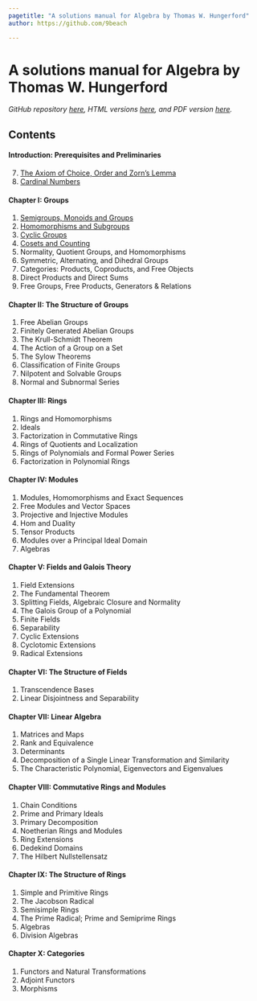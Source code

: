 ```yaml
---
pagetitle: "A solutions manual for Algebra by Thomas W. Hungerford"
author: https://github.com/9beach

---
```


# A solutions manual for Algebra by Thomas W. Hungerford

_GitHub repository [here](https://github.com/9beach/hungerford-algebra-solutions),
HTML versions [here](https://9beach.github.io/math/hungerford-algebra-solutions/),
and PDF version [here](https://github.com/9beach/hungerford-algebra-solutions/releases)._

## Contents

#### Introduction: Prerequisites and Preliminaries
7. [The Axiom of Choice, Order and Zorn’s Lemma](chap-0-7.md)
8. [Cardinal Numbers](chap-0-8.md)

#### Chapter I: Groups
1. [Semigroups, Monoids and Groups](chap-1-1.md)
2. [Homomorphisms and Subgroups](chap-1-2.md)
3. [Cyclic Groups](chap-1-3.md)
4. [Cosets and Counting](chap-1-4.md)
5. Normality, Quotient Groups, and Homomorphisms
6. Symmetric, Alternating, and Dihedral Groups
7. Categories: Products, Coproducts, and Free Objects
8. Direct Products and Direct Sums
9. Free Groups, Free Products, Generators & Relations

#### Chapter II: The Structure of Groups
1. Free Abelian Groups
2. Finitely Generated Abelian Groups
3. The Krull-Schmidt Theorem
4. The Action of a Group on a Set
5. The Sylow Theorems
6. Classification of Finite Groups
7. Nilpotent and Solvable Groups
8. Normal and Subnormal Series

#### Chapter III: Rings
1. Rings and Homomorphisms
2. Ideals
3. Factorization in Commutative Rings
4. Rings of Quotients and Localization
5. Rings of Polynomials and Formal Power Series
6. Factorization in Polynomial Rings

#### Chapter IV: Modules
1. Modules, Homomorphisms and Exact Sequences
2. Free Modules and Vector Spaces
3. Projective and Injective Modules
4. Hom and Duality
5. Tensor Products
6. Modules over a Principal Ideal Domain
7. Algebras

#### Chapter V: Fields and Galois Theory
1. Field Extensions
2. The Fundamental Theorem
3. Splitting Fields, Algebraic Closure and Normality
4. The Galois Group of a Polynomial
5. Finite Fields
6. Separability
7. Cyclic Extensions
8. Cyclotomic Extensions
9. Radical Extensions

#### Chapter VI: The Structure of Fields
1. Transcendence Bases
2. Linear Disjointness and Separability

#### Chapter VII: Linear Algebra
1. Matrices and Maps
2. Rank and Equivalence
3. Determinants
4. Decomposition of a Single Linear Transformation and Similarity
5. The Characteristic Polynomial, Eigenvectors and Eigenvalues

#### Chapter VIII: Commutative Rings and Modules
1. Chain Conditions
2. Prime and Primary Ideals
3. Primary Decomposition
4. Noetherian Rings and Modules
5. Ring Extensions
6. Dedekind Domains
7. The Hilbert Nullstellensatz

#### Chapter IX: The Structure of Rings
1. Simple and Primitive Rings
2. The Jacobson Radical
3. Semisimple Rings
4. The Prime Radical; Prime and Semiprime Rings
5. Algebras
6. Division Algebras

#### Chapter X: Categories
1. Functors and Natural Transformations
2. Adjoint Functors
3. Morphisms
